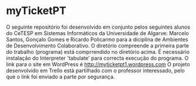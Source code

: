 # myTicketPT
O seguinte repositório foi desenvolvido em conjunto pelos seguintes alunos do CeTESP em Sistemas Informáticos da Universidade de Algarve: Marcelo Santos, Gonçalo Gomes e Ricardo Policarmo para a diciplina de Ambientes de Desenvolvimento Colaborativo.
O diretório compreende a primeira parte do trabalho (programa) está comprrendido no diretório acima. É necessário instalação do Interpreter 'tabulate' para correcta execução do programa.
O link para o site em WordPress é http://myticketpt1.wordpress.com
O projeto desenvolvido em Trello está partilhado com o professor interessado, pelo que o link foi enviado a parte por segurança.
